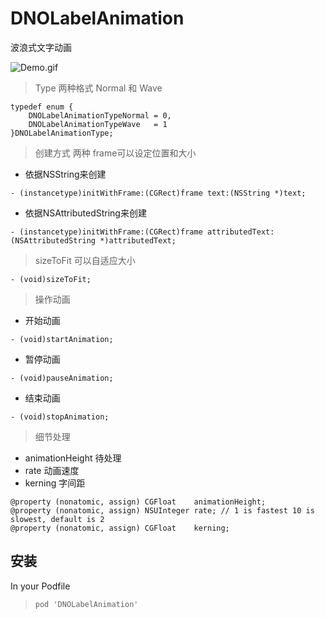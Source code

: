 # DNOLabelAnimation
波浪式文字动画

![Demo.gif](https://github.com/imagons/DNOLabelAnimation/blob/master/1.gif?raw=true)

> Type 两种格式 Normal 和 Wave

```objc
typedef enum {
    DNOLabelAnimationTypeNormal = 0,
    DNOLabelAnimationTypeWave   = 1
}DNOLabelAnimationType;

```

> 创建方式 两种 frame可以设定位置和大小
  
  - 依据NSString来创建
  
```objc
- (instancetype)initWithFrame:(CGRect)frame text:(NSString *)text;
```

  - 依据NSAttributedString来创建

```objc
- (instancetype)initWithFrame:(CGRect)frame attributedText:(NSAttributedString *)attributedText;
```

> sizeToFit 可以自适应大小

```objc
- (void)sizeToFit;
```


> 操作动画

  - 开始动画

```objc
- (void)startAnimation;
```


  - 暂停动画

```objc
- (void)pauseAnimation;
```

  - 结束动画
 
```objc
- (void)stopAnimation;
```
  
> 细节处理

- animationHeight 待处理
- rate 动画速度
- kerning 字间距 

```objc
@property (nonatomic, assign) CGFloat    animationHeight;
@property (nonatomic, assign) NSUInteger rate; // 1 is fastest 10 is slowest, default is 2
@property (nonatomic, assign) CGFloat    kerning;
```
## 安装
In your Podfile
>`pod 'DNOLabelAnimation'`
